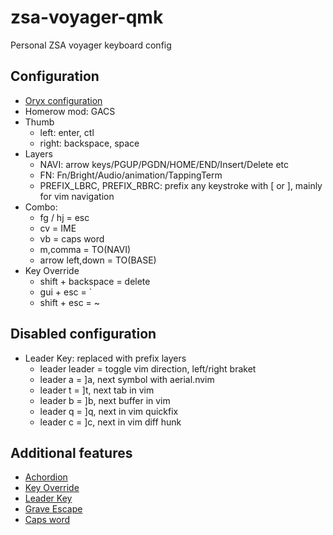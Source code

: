 # zsa-voyager-qmk

Personal ZSA voyager keyboard config

## Configuration
* [Oryx configuration](https://configure.zsa.io/voyager/layouts/LNQG6/latest)
* Homerow mod: GACS
* Thumb
    * left: enter, ctl
    * right: backspace, space
* Layers
    * NAVI: arrow keys/PGUP/PGDN/HOME/END/Insert/Delete etc
    * FN: Fn/Bright/Audio/animation/TappingTerm
    * PREFIX_LBRC, PREFIX_RBRC: prefix any keystroke with [ or ], mainly for vim navigation
* Combo:
    * fg / hj = esc
    * cv = IME
    * vb = caps word
    * m,comma = TO(NAVI)
    * arrow left,down = TO(BASE)
* Key Override
    * shift + backspace = delete
    * gui + esc = \`
    * shift + esc = ~

## Disabled configuration
* Leader Key: replaced with prefix layers
    * leader leader = toggle vim direction, left/right braket
    * leader a = ]a, next symbol with aerial.nvim
    * leader t = ]t, next tab in vim
    * leader b = ]b, next buffer in vim
    * leader q = ]q, next in vim quickfix
    * leader c = ]c, next in vim diff hunk

## Additional features
* [Achordion](https://getreuer.info/posts/keyboards/achordion/index.html)
* [Key Override](https://docs.qmk.fm/#/feature_key_overrides)
* [Leader Key](https://docs.qmk.fm/features/leader_key)
* [Grave Escape](https://docs.qmk.fm/features/grave_esc)
* [Caps word](https://docs.qmk.fm/features/caps_word)
